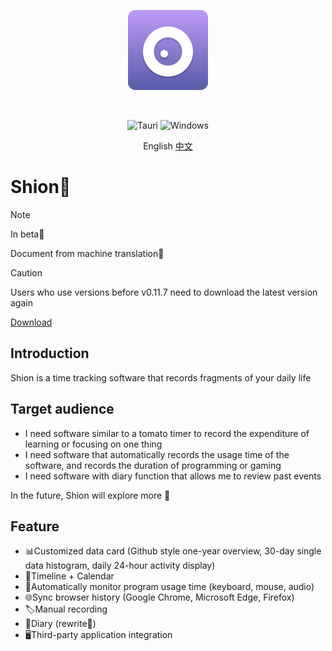 <p align="center">
   <a href="https://shion.app/" target="_blank">
     <img src="./docs/logo.svg" width="128" height="128" alt="logo">
   </a>
</p>
<br/>

<p align="center">
  <img src="https://img.shields.io/badge/tauri-%2324C8DB.svg?style=for-the-badge&logo=tauri&logoColor=%23FFFFFF" alt="Tauri">
  <img src="https://img.shields.io/badge/Windows-0078D6?style=for-the-badge&logo=windows&logoColor=white" alt="Windows">
</p>

<p align="center">
   English
   <a href="./README-ZH.md">中文</a>
</p>

# Shion🍂

> [!NOTE]
> In beta🥳
>
> Document from machine translation🤖

> [!CAUTION]
> Users who use versions before v0.11.7 need to download the latest version again

<a href="https://shion.app/download" target="_blank">Download</a>



## Introduction

Shion is a time tracking software that records fragments of your daily life

## Target audience
+ I need software similar to a tomato timer to record the expenditure of learning or focusing on one thing
+ I need software that automatically records the usage time of the software, and records the duration of programming or gaming
+ I need software with diary function that allows me to review past events

In the future, Shion will explore more 🌈

## Feature

+ 📊Customized data card (Github style one-year overview, 30-day single data histogram, daily 24-hour activity display)
+ 📅Timeline + Calendar
+ 👀Automatically monitor program usage time (keyboard, mouse, audio)
+ 🌐Sync browser history (Google Chrome, Microsoft Edge, Firefox)
+ 🏷️Manual recording
+ 📖Diary (rewrite🚧)
+ 🖥️Third-party application integration

